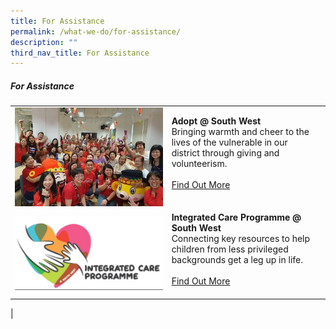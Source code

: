 ```yaml
---
title: For Assistance
permalink: /what-we-do/for-assistance/
description: ""
third_nav_title: For Assistance
---
```

##### For Assistance



| ||  |
| -------- | -------- | -------- |
| ![adopt](/images/What%20We%20Do/For%20Assistant/Adopt%20@%20South%20West/For%20Assistance%20-%20Adopt%20@%20SW%20-%20coca%20cola%20photo.jpg)     |   **Adopt @ South West**<br> Bringing warmth and cheer to the lives of the vulnerable in our district through giving and volunteerism.<br><br> [Find Out More](/what-we-do/For-Assistance/Adopt)<br><br> |      |
|![ICP](/images/What%20We%20Do/For%20Assistant/Integrated%20Care%20Prog%20(ICP)@SW/Integrated%20Care%20Programme%20(ICP)%20@%20South%20West%20P5.jpg)| **Integrated Care Programme @ South West**<br> Connecting key resources to help children from less privileged backgrounds get a leg up in life. <br><br> [Find Out More](/what-we-do/for-assistance/icp)<br><br> |
|